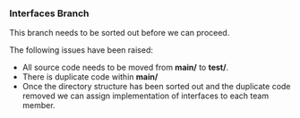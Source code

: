 ### Interfaces Branch

This branch needs to be sorted out before we can proceed.

The following issues have been raised:
* All source code needs to be moved from **main/** to **test/**.
* There is duplicate code within **main/**
* Once the directory structure has been sorted out and the duplicate code removed we can assign implementation of interfaces
to each team member.
